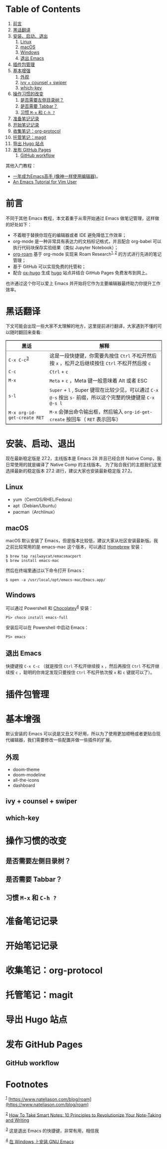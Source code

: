 
# Table of Contents

1.  [前言](#org54b2b96)
2.  [黑话翻译](#org577b469)
3.  [安装、启动、退出](#orgf2c9f1b)
    1.  [Linux](#org18d2712)
    2.  [macOS](#org4705fd8)
    3.  [Windows](#orgc347680)
    4.  [退出 Emacs](#org3ef001c)
4.  [插件包管理](#org215d382)
5.  [基本增强](#org6a82fcd)
    1.  [外观](#org0ab3199)
    2.  [ivy + counsel + swiper](#orgef943af)
    3.  [which-key](#orgf0f34d3)
6.  [操作习惯的改变](#orge8ef424)
    1.  [是否需要左侧目录树？](#org79651a1)
    2.  [是否需要 Tabbar？](#org298e922)
    3.  [习惯 `M-x` 和 `C-h ?`](#org8844648)
7.  [准备笔记记录](#org07c5092)
8.  [开始笔记记录](#orgae5f30b)
9.  [收集笔记：org-protocol](#org617ebe3)
10. [托管笔记：magit](#org3fe77d2)
11. [导出 Hugo 站点](#org9a76481)
12. [发布 GitHub Pages](#org7948050)
    1.  [GitHub workflow](#org2bf84f4)

其他入门教程：

-   [一年成为Emacs高手 (像神一样使用编辑器)](https://github.com/redguardtoo/mastering-emacs-in-one-year-guide)。
-   [An Emacs Tutorial for Vim User](https://github.com/w0mTea/An.Emacs.Tutorial.for.Vim.User)


<a id="org54b2b96"></a>

# 前言

不同于其他 Emacs 教程，本文着重于从零开始通过 Emacs 做笔记管理，这样做的好处如下：

-   不着眼于替换你现在的编辑器或者 IDE 避免降低工作效率；
-   org-mode 是一种非常具有表达力的文档标记格式，并且配合 org-babel 可以执行代码块保存实验结果（类似 Jupyter Notebook）；
-   [org-roam](https://github.com/org-roam/org-roam) 基于 org-mode 实现来 Roam Research<sup><a id="fnr.1" class="footref" href="#fn.1">1</a></sup><sup>, </sup><sup><a id="fnr.2" class="footref" href="#fn.2">2</a></sup> 的方式进行先进的笔记管理；
-   基于 GitHub 可以实现免费的托管和；
-   配合 [ox-hugo](https://github.com/kaushalmodi/ox-hugo/) 生成 [hugo](https://gohugo.io) 站点并结合 GitHub Pages 免费发布到网上。

也许通过这个你可以爱上 Emacs 并开始将它作为主要编辑器最终助力你提升工作效率。


<a id="org577b469"></a>

# 黑话翻译

下文可能会出现一些大家不太理解的地方，这里提前进行翻译，大家遇到不懂的可以随时翻回来查看:

<table border="2" cellspacing="0" cellpadding="6" rules="groups" frame="hsides">


<colgroup>
<col  class="org-left" />

<col  class="org-left" />
</colgroup>
<thead>
<tr>
<th scope="col" class="org-left">黑话</th>
<th scope="col" class="org-left">解释</th>
</tr>
</thead>

<tbody>
<tr>
<td class="org-left"><code>C-x C-c</code><sup><a id="fnr.3" class="footref" href="#fn.3">3</a></sup></td>
<td class="org-left">这是一段快捷键，你需要先按住 <code>Ctrl</code> 不松开然后按 <code>x</code> ，松开之后继续按住 <code>Ctrl</code> 不松开然后按 <code>c</code></td>
</tr>


<tr>
<td class="org-left"><code>C-c</code></td>
<td class="org-left"><code>Ctrl</code> + <code>c</code></td>
</tr>


<tr>
<td class="org-left"><code>M-x</code></td>
<td class="org-left"><code>Meta</code> + <code>c</code> ，Meta 键一般意味着 Alt 或者 ESC</td>
</tr>


<tr>
<td class="org-left"><code>s-l</code></td>
<td class="org-left"><code>Super</code> + <code>l</code> , Super 键现在比较少见，可以通过 <code>C-x @-s</code> 按出 <code>s-</code> 前缀，所以这个完整的快捷键是 <code>C-x @-s l</code></td>
</tr>


<tr>
<td class="org-left"><code>M-x org-id-get-create RET</code></td>
<td class="org-left"><code>M-x</code> 会弹出命令输出框，然后输入 <code>org-id-get-create</code> 按回车（ <code>RET</code> 表示回车）</td>
</tr>
</tbody>
</table>


<a id="orgf2c9f1b"></a>

# 安装、启动、退出

现在最新稳定版是 27.2，主线版本是 Emacs 28 并且已经合并 Native Comp，我日常使用的就是编译了 Native Comp 的主线版本。
为了贴合我们的主题我们这里选择最新的稳定版本 27.2 进行，建议大家也安装最新稳定版 27.2。


<a id="org18d2712"></a>

## Linux

-   yum（CentOS/RHEL/Fedora）
-   apt（Debian/Ubuntu）
-   pacman（Archlinux）


<a id="org4705fd8"></a>

## macOS

macOS 默认安装了 Emacs，但是版本比较低，建议大家从社区安装最新版。我之前比较常用的是 emacs-mac 这个版本，可以通过 [Homebrew](https://brew.sh/) 安装：

    $ brew tap railwaycat/emacsmacport
    $ brew install emacs-mac

然后在终端里通过以下命令打开 Emacs：

    $ open -a /usr/local/opt/emacs-mac/Emacs.app/


<a id="orgc347680"></a>

## Windows

可以通过 Powershell 和 [Chocolatey](https://chocolatey.org/)<sup><a id="fnr.4" class="footref" href="#fn.4">4</a></sup> 安装：

    PS> choco install emacs-full

安装后可以在 Powershell 中启动 Emacs：

    PS> emacs


<a id="org3ef001c"></a>

## 退出 Emacs

快捷键按 `C-x C-c` （就是按住 `Ctrl` 不松开继续按 `x` ，然后再按住 `Ctrl` 不松开继续按 `c` ，聪明的你肯定发现只要按住 `Ctrl` 不松开依次按 `x` 和 `c` 键就可以了）。


<a id="org215d382"></a>

# 插件包管理


<a id="org6a82fcd"></a>

# 基本增强

默认安装的 Emacs 可以说是又丑又不好用，所以为了使用更加顺畅或者更贴合现代编辑器，我们需要修改一些配置并做一些插件的扩展。


<a id="org0ab3199"></a>

## 外观

-   doom-theme
-   doom-modeline
-   all-the-icons
-   dashboard


<a id="orgef943af"></a>

## ivy + counsel + swiper


<a id="orgf0f34d3"></a>

## which-key


<a id="orge8ef424"></a>

# 操作习惯的改变


<a id="org79651a1"></a>

## 是否需要左侧目录树？


<a id="org298e922"></a>

## 是否需要 Tabbar？


<a id="org8844648"></a>

## 习惯 `M-x` 和 `C-h ?`


<a id="org07c5092"></a>

# 准备笔记记录


<a id="orgae5f30b"></a>

# 开始笔记记录


<a id="org617ebe3"></a>

# 收集笔记：org-protocol


<a id="org3fe77d2"></a>

# 托管笔记：magit


<a id="org9a76481"></a>

# 导出 Hugo 站点


<a id="org7948050"></a>

# 发布 GitHub Pages


<a id="org2bf84f4"></a>

## GitHub workflow


# Footnotes

<sup><a id="fn.1" href="#fnr.1">1</a></sup> [https://www.nateliason.com/blog/roam](https://www.nateliason.com/blog/roam)

<sup><a id="fn.2" href="#fnr.2">2</a></sup> [How To Take Smart Notes: 10 Principles to Revolutionize Your Note-Taking and Writing](https://fortelabs.co/blog/how-to-take-smart-notes/)

<sup><a id="fn.3" href="#fnr.3">3</a></sup> 这是退出 Emacs 的快捷键，非常有用，相信我

<sup><a id="fn.4" href="#fnr.4">4</a></sup> [在 Windows 上安装 GNU Emacs](https://zhuanlan.zhihu.com/p/111673670)

